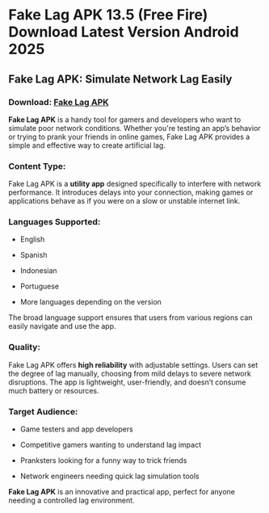 ﻿# Fake Lag APK 13.5 (Free Fire) Download Latest Version Android 2025
## Fake Lag APK: Simulate Network Lag Easily
### Download: [Fake Lag APK](https://fake-lag.apkmodjoy.org/)
**Fake Lag APK** is a handy tool for gamers and developers who want to simulate poor network conditions. Whether you're testing an app’s behavior or trying to prank your friends in online games, Fake Lag APK provides a simple and effective way to create artificial lag.

### Content Type:

Fake Lag APK is a **utility app** designed specifically to interfere with network performance. It introduces delays into your connection, making games or applications behave as if you were on a slow or unstable internet link.

### Languages Supported:

-   English
    
-   Spanish
    
-   Indonesian
    
-   Portuguese
    
-   More languages depending on the version
    

The broad language support ensures that users from various regions can easily navigate and use the app.

### Quality:

Fake Lag APK offers **high reliability** with adjustable settings. Users can set the degree of lag manually, choosing from mild delays to severe network disruptions. The app is lightweight, user-friendly, and doesn’t consume much battery or resources.

### Target Audience:

-   Game testers and app developers
    
-   Competitive gamers wanting to understand lag impact
    
-   Pranksters looking for a funny way to trick friends
    
-   Network engineers needing quick lag simulation tools
    

**Fake Lag APK** is an innovative and practical app, perfect for anyone needing a controlled lag environment.
